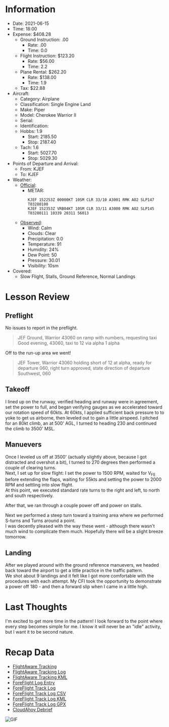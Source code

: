 # Information
- Date: 2021-06-15
- Time: 18:00
- Expense: $408.28
	- Ground Instruction: .00
		- Rate: .00
		- Time: 0.0
	- Flight Instruction: $123.20
		- Rate: $56.00
		- Time: 2.2
	- Plane Rental: $262.20
		- Rate: $138.00
		- Time: 1.9
	- Tax: $22.88
- Aircraft:
	- Category: Airplane
	- Classification: Single Engine Land
	- Make: Piper
	- Model: Cherokee Warrior II
	- Serial: 
	- Identification: 
	- Hobbs: 1.9
		- Start: 2185.50
		- Stop: 2187.40
	- Tach: 1.6
		- Start: 5027.70
		- Stop: 5029.30
- Points of Departure and Arrival:
	- From: KJEF
	- To: KJEF
- Weather:
	- [Official](http://aviationwxchartsarchive.com/product/metar):
		- METAR: 
			```
			KJEF 152253Z 00000KT 10SM CLR 33/10 A3001 RMK AO2 SLP147 T03280100
			KJEF 152353Z VRB04KT 10SM CLR 33/11 A3000 RMK AO2 SLP145 T03280111 10339 20311 56013
			```
	- [Observed](https://www.wunderground.com/history/daily/us/mo/columbia/KJEF/):
		- Wind: Calm
		- Clouds: Clear
		- Precipitation: 0.0
		- Temperature: 91
		- Humidity: 24%
		- Dew Point: 50
		- Pressure: 30.01
		- Visibility: 10sm
- Covered:
	- Slow Flight, Stalls, Ground Reference, Normal Landings
# Lesson Review
## Preflight
No issues to report in the preflight.
> JEF Ground, Warrior 43060 on ramp with numbers, requesting taxi
> Good evening, 43060, taxi to 12 via alpha 1 alpha

Off to the run-up area we went!
> JEF Tower, Warrior 43060 holding short of 12 at alpha, ready for departure
> 060, right turn approved, state direction of departure
> Southwest, 060
## Takeoff
I lined up on the runway, verified heading and runway were in agreement, set the power to full, and began verifying gauges as we accelerated toward our rotation speed of 60kts. At 60kts, I applied sufficient back pressure to to yoke to get us airborne, then leveled out to gain a little airspeed. I pitched for an 80kt climb, an at 500' AGL, I turned to heading 230 and continued the climb to 3500' MSL.
## Manuevers
Once I leveled us off at 3500' (actually slightly above, because I got distracted and overshot a bit), I turned to 270 degrees then performed a couple of clearing turns.<br />
Next, I set up for slow flight: I set the power to 1500 RPM, waited for V<sub>FE</sub> before extending the flaps, waiting for 55kts and setting the power to 2000 RPM and settling into slow flight.<br />
At this point, we executed standard rate turns to the right and left, to north and south respectively.

After that, we ran through a couple power off and power on stalls.

Next we performed a steep turn toward a training area where we performed S-turns and Turns around a point.<br />
I was decently pleased with the way these went - although there wasn't much wind to complicate them much.  Hopefully there will be a slight breeze tomorrow.
## Landing
After we played around with the ground reference manuevers, we headed back toward the airport to get a little practice in the traffic pattern.<br />
We shot about 9 landings and it felt like I got more comfortable with the procedures with each attempt.  My CFI took the opportunity to demonstrate a power off 180 - and then a forward slip when I came in a little high.
# Last Thoughts
I'm excited to get more time in the pattern!  I look forward to the point where every step becomes simple for me.  I know it will never be an "idle" activity, but I want it to be second nature.
# Recap Data
- [FlightAware Tracking](https://flightaware.com/live/flight/N43060/history/20210615/2321Z/KJEF/KJEF/)
- [FlightAware Tracking Log](./supportData/2021-06-15.flightAwareData.log)
- [FlightAware Tracking KML](./supportData/2021-06-15.flightAware.kml)
- [ForeFlight Log Entry](https://plan.foreflight.com/summary/934b5d9144d345369b79ccb644725242)
- [ForeFlight Track Log](https://plan.foreflight.com/s/track/75EFEFDF-CD56-4640-AA7E-87998C933888)
- [ForeFlight Track Log CSV](./supportData/2021-06-15.foreflight.tracklog.csv)
- [ForeFlight Track Log KML](./supportData/2021-06-15.foreflight.tracklog.kml)
- [ForeFlight Track Log GPX](./supportData/2021-06-15.foreflight.tracklog.gpx)
- [CloudAhoy Debrief](https://www.cloudahoy.com/debrief/?key=dpVi7NLZK0UD4qhsR75w)

![GIF](./supportData/2021-06-15.flightAwareAnim.gif)